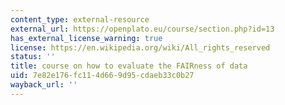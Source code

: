 ```yaml
---
content_type: external-resource
external_url: https://openplato.eu/course/section.php?id=13
has_external_license_warning: true
license: https://en.wikipedia.org/wiki/All_rights_reserved
status: ''
title: course on how to evaluate the FAIRness of data
uid: 7e82e176-fc11-4d66-9d95-cdaeb33c0b27
wayback_url: ''
---
```

